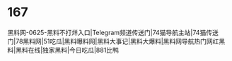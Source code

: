 # 167
黑料网-0625-黑料不打烊入口|Telegram频道传送门|74猫导航主站|74猫传送门|78黑料网|51吃瓜|黑料曝料网|黑料大事记|黑料大爆料|黑料网导航热门网红黑料|黑料在线|独家黑料|今日吃瓜|881比鸭
